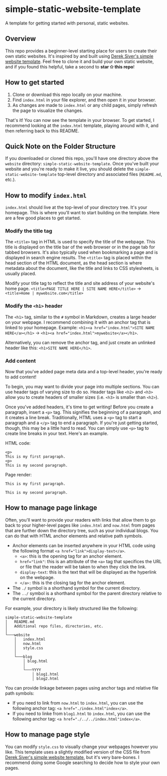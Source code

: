 # simple-static-website-template
A template for getting started with personal, static websites.

## Overview
This repo provides a beginner-level starting place for users to create their own static websites. It's inspired by and built using [Derek Siver's simple website template](https://sive.rs/ti#web1). Feel free to clone it and build your own static website, and if you found this helpful, take a second to **star ✩ this repo**!

## How to get started
1. Clone or download this repo locally on your machine.
2. Find `index.html` in your file explorer, and then open it in your browser.
3. As changes are made to `index.html` or any child pages, simply refresh the page to visualize the changes.

That's it! You can now see the template in your browser. To get started, I recommend looking at the `index.html` template, playing around with it, and then referring back to this README.

## Quick Note on the Folder Structure
If you downloaded or cloned this repo, you'll have one directory above the `website` directory: `simple-static-website-template`. Once you've built your website and you're ready to make it live, you should delete the `simple-static-website-template` top-level directory and associated files (`README.md`, etc.).

## How to modify `index.html`
`index.html` should live at the top-level of your directory tree. It's your homepage. This is where you'll want to start building on the template. Here are a few good places to get started.

### Modify the title tag
The `<title>` tag in HTML is used to specify the title of the webpage. This title is displayed on the title bar of the web browser or in the page tab for tabbed browsers. It's also typically used when bookmarking a page and is displayed in search engine results. The `<title>` tag is placed within the head section of the HTML document, as the head section is where metadata about the document, like the title and links to CSS stylesheets, is usually placed.

Modify your title tag to reflect the title and site address of your website's home page. `<title>PAGE TITLE HERE | SITE NAME HERE</title>` -> `<title>Home | mywebsite.com</title>`

### Modify the `<h1>` header
The `<h1>` tag, similar to the `#` symbol in Markdown, creates a large header on your webpage. I recommend combining it with an anchor tag that is linked to your homepage. Example: `<h1><a href="index.html">SITE NAME HERE</a></h1>` -> `<h1><a href="index.html">mywebsite</a></h1>`.

Alternatively, you can remove the anchor tag, and just create an unlinked header like this: `<h1>SITE NAME HERE</h1>`.

### Add content
Now that you've added page meta data and a top-level header, you're ready to add content!

To begin, you may want to divide your page into multiple sections. You can use header tags of varying size to do so. Header tags like `<h2>` and `<h3>` allow you to create headers of smaller sizes (i.e. `<h3>` is smaller than `<h2>`).

Once you've added headers, it's time to get writing! Before you create a paragraph, insert a `<p>` tag. This signifies the beginning of a paragraph, and it creates a line break. Traditionally, HTML uses a `<p>` tag to start a paragraph and a `</p>` tag to end a paragraph. If you're just getting started, though, this may be a little hard to read. You can simply use `<p>` tag to create line breaks in your text. Here's an example.

HTML code:
```
<p>
This is my first paragraph.
<p>
This is my second paragraph.
```
Page render:
```
This is my first paragraph.

This is my second paragraph.
```

## How to manage page linkage
Often, you'll want to provide your readers with links that allow them to go back to your higher-level pages like `index.html` and `now.html` from pages that are further down the directory tree, such as your individual blogs. You can do that with HTML anchor elements and relative path symbols.
- Anchor elements can be inserted anywhere in your HTML code using the following format `<a href="link">display-text</a>`.
    - `<a>`: this is the opening tag for an anchor element.
    - `href="link"`: this is an attribute of the `<a>` tag that specifices the URL or file that the reader will be taken to when they click the link.
    - `display-text`: this is the text that will be displayed as the hyperlink on the webpage.
    - `</a>:` this is the closing tag for the anchor element.
- The `./` symbol is a shorthand symbol for the current directory.
- The `../` symbol is a shorthand symbol for the parent directory relative to the current directory.

For example, your directory is likely structured like the following:
```
simple-static-website-template
│   README.md
│   Additional repo files, directories, etc.
│
└───website
    │   index.html
    │   now.html
    │   style.css
    │
    └───blog
        │ blog.html
        │
        └───YYYY
            │ blog1.html
            │ blog2.html

```
You can provide linkage between pages using anchor tags and relative file path symbols:
- If you need to link from `now.html` to `index.html`, you can use the following anchor tag: `<a href="./index.html"index</a>`. 
- If you need to linke from `blog1.html` to `index.html`, you can use the following anchor tag: `<a href="./../../index.html"index</a>`.

## How to manage page style
You can modify `style.css` to visually change your webpages however you like. This template uses a slightly modified version of the CSS file from [Derek Siver's simple website template](https://sive.rs/ti#web1), but it's very bare-bones. I recommend doing some Google searching to decide how to style your own pages.